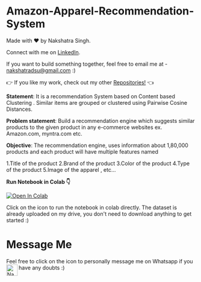 # Amazon-Apparel-Recommendation-System

Made with ❤️ by Nakshatra Singh.

Connect with me on [LinkedIn](https://www.linkedin.com/in/nakshatrasinghh/).

If you want to build something together, feel free to email me at - nakshatradsu@gmail.com :)

👉 If you like my work, check out my other [Repositories!](https://github.com/nakshatrasinghh?tab=repositories) 👈

**Statement**: It is a recommendation System based on Content based Clustering . Similar items are grouped or clustered using Pairwise Cosine Distances.

**Problem statement**:
Build a recommendation engine which suggests similar products to the given product in any e-commerce websites ex. Amazon.com, myntra.com etc.

**Objective**:
The recommendation engine, uses information about 1,80,000 products and each product will have multiple features named

1.Title of the product 2.Brand of the product 3.Color of the product 4.Type of the product 5.Image of the apparel , etc...

**Run Notebook in Colab 👇**

[![Open In Colab](https://colab.research.google.com/assets/colab-badge.svg)](https://colab.research.google.com/github/nakshatrasinghh/Amazon-Apparel-Recommendation-System/blob/master/Amazon_Recommendation_System.ipynb)

Click on the icon to run the notebook in colab directly. The dataset is already uploaded on my drive, you don't need to download anything to get started :)

# Message Me
Feel free to click on the icon to personally message me on Whatsapp if you have any doubts :)
</a>
<a href="https://wa.link/8bt67v">
  <img align="left" alt="Nakshatra's Whatsapp" width="30px" src="https://image.flaticon.com/icons/svg/785/785767.svg" />
</a>
